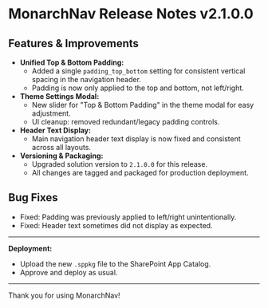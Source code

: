 # MonarchNav Release Notes v2.1.0.0

## Features & Improvements
- **Unified Top & Bottom Padding:**
  - Added a single `padding_top_bottom` setting for consistent vertical spacing in the navigation header.
  - Padding is now only applied to the top and bottom, not left/right.
- **Theme Settings Modal:**
  - New slider for "Top & Bottom Padding" in the theme modal for easy adjustment.
  - UI cleanup: removed redundant/legacy padding controls.
- **Header Text Display:**
  - Main navigation header text display is now fixed and consistent across all layouts.
- **Versioning & Packaging:**
  - Upgraded solution version to `2.1.0.0` for this release.
  - All changes are tagged and packaged for production deployment.

## Bug Fixes
- Fixed: Padding was previously applied to left/right unintentionally.
- Fixed: Header text sometimes did not display as expected.

---

**Deployment:**
- Upload the new `.sppkg` file to the SharePoint App Catalog.
- Approve and deploy as usual.

---

Thank you for using MonarchNav!
